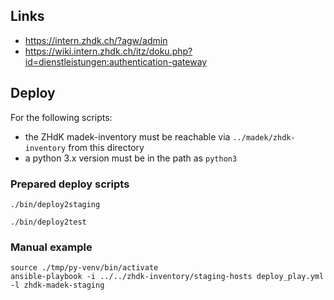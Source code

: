 

Links
-----

* https://intern.zhdk.ch/?agw/admin
* https://wiki.intern.zhdk.ch/itz/doku.php?id=dienstleistungen:authentication-gateway


Deploy
------

For the following scripts:

* the ZHdK madek-inventory must be reachable via `../madek/zhdk-inventory` from this directory
* a python 3.x version must be in the path as `python3`

### Prepared deploy scripts

    ./bin/deploy2staging

    ./bin/deploy2test


### Manual example

    source ./tmp/py-venv/bin/activate
    ansible-playbook -i ../../zhdk-inventory/staging-hosts deploy_play.yml -l zhdk-madek-staging

